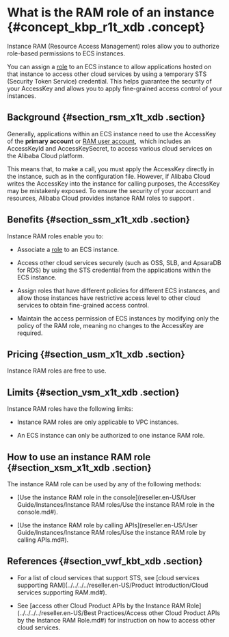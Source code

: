 # What is the RAM role of an instance {#concept_kbp_r1t_xdb .concept}

Instance RAM \(Resource Access Management\) roles allow you to authorize role-based permissions to ECS instances.

You can assign a [role](../../../../reseller.en-US//Identities/Role.md#) to an ECS instance to allow applications hosted on that instance to access other cloud services by using a temporary STS \(Security Token Service\) credential. This helps guarantee the security of your AccessKey and allows you to apply fine-grained access control of your instances.

## Background {#section_rsm_x1t_xdb .section}

Generally, applications within an ECS instance need to use the AccessKey of the **primary account** or [RAM user account](../../../../reseller.en-US//Identities/User.md#),  which includes an AccessKeyId and AccessKeySecret, to access various cloud services on the Alibaba Cloud platform.

This means that, to make a call, you must apply the AccessKey directly in the instance, such as in the configuration file. However, if Alibaba Cloud writes the AccessKey into the instance for calling purposes, the AccessKey may be mistakenly exposed. To ensure the security of your account and resources, Alibaba Cloud provides instance RAM roles to support .

## Benefits {#section_ssm_x1t_xdb .section}

Instance RAM roles enable you to:

-   Associate a [role](../../../../reseller.en-US//Identities/Role.md#) to an ECS instance.

-   Access other cloud services securely \(such as OSS, SLB, and ApsaraDB for RDS\) by using the STS credential from the applications within the ECS instance.

-   Assign roles that have different policies for different ECS instances, and allow those instances have restrictive access level to other cloud services to obtain fine-grained access control.

-   Maintain the access permission of ECS instances by modifying only the policy of the RAM role, meaning no changes to the AccessKey are required.


## Pricing {#section_usm_x1t_xdb .section}

Instance RAM roles are free to use.

## Limits {#section_vsm_x1t_xdb .section}

Instance RAM roles have the following limits:

-   Instance RAM roles are only applicable to VPC instances.

-   An ECS instance can only be authorized to one instance RAM role.


## How to use an instance RAM role {#section_xsm_x1t_xdb .section}

The instance RAM role can be used by any of the following methods:

-   [Use the instance RAM role in the console](reseller.en-US/User Guide/Instances/Instance RAM roles/Use the instance RAM role in the console.md#).

-   [Use the instance RAM role by calling APIs](reseller.en-US/User Guide/Instances/Instance RAM roles/Use the instance RAM role by calling APIs.md#).


## References {#section_vwf_kbt_xdb .section}

-   For a list of cloud services that support STS, see [cloud services supporting RAM](../../../../reseller.en-US/Product Introduction/Cloud services supporting RAM.md#).

-   See [access other Cloud Product APIs by the Instance RAM Role](../../../../reseller.en-US/Best Practices/Access other Cloud Product APIs by the Instance RAM Role.md#) for instruction on how to access other cloud services.



